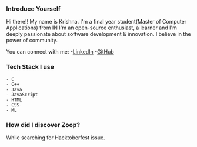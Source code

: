 ### Introduce Yourself

Hi there!!
My name is Krishna. I'm a final year student(Master of  Computer Applications) 
from IN I'm an open-source enthusiast, a learner 
and I'm deeply passionate about software development & innovation. I believe in
the power of community.

You can connect with me:
    -<a href="https://www.linkedin.com/in/krishnakumar25/">LinkedIn</a>
    -<a href="https://github.com/Krishnapro">GitHub</a>

### Tech Stack I use
    - C
    - C++
    - Java
    - JavaScript
    - HTML
    - CSS
    - ML

### How did I discover Zoop?

While searching for Hacktoberfest issue.